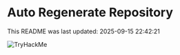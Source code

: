 # Auto Regenerate Repository

This README was last updated: 2025-09-15 22:42:21

 ![TryHackMe](https://tryhackme.com/badge/533634)